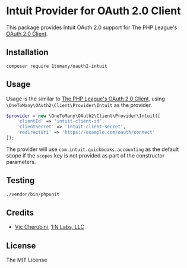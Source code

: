 # Intuit Provider for OAuth 2.0 Client

This package provides Intuit OAuth 2.0 support for The PHP League's [OAuth 2.0 Client](https://github.com/thephpleague/oauth2-client).


## Installation

```
composer require 1tomany/oauth2-intuit
```


## Usage

Usage is the similar to [The PHP League's OAuth 2.0 Client](https://oauth2-client.thephpleague.com/usage/), using `\OneToMany\OAuth2\Client\Provider\Intuit` as the provider.

```php
$provider = new \OneToMany\OAuth2\Client\Provider\Intuit([
    'clientId' => 'intuit-client-id',
    'clientSecret' => 'intuit-client-secret',
    'redirectUri' => 'https://example.com/oauth/connect'
]);
```

The provider will use `com.intuit.quickbooks.accounting` as the default scope if the `scopes` key is not provided as part of the constructor parameters.

## Testing

``` bash
./vendor/bin/phpunit
```


## Credits

- [Vic Cherubini](https://github.com/viccherubini), [1:N Labs, LLC](https://1tomany.com)


## License

The MIT License
